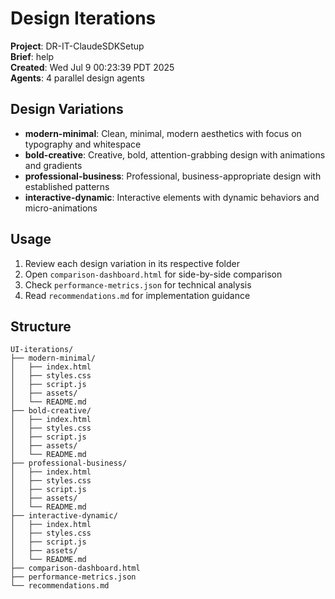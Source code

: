 # Design Iterations

**Project**: DR-IT-ClaudeSDKSetup  
**Brief**: help  
**Created**: Wed Jul  9 00:23:39 PDT 2025  
**Agents**: 4 parallel design agents

## Design Variations

- **modern-minimal**: Clean, minimal, modern aesthetics with focus on typography and whitespace
- **bold-creative**: Creative, bold, attention-grabbing design with animations and gradients
- **professional-business**: Professional, business-appropriate design with established patterns
- **interactive-dynamic**: Interactive elements with dynamic behaviors and micro-animations

## Usage

1. Review each design variation in its respective folder
2. Open `comparison-dashboard.html` for side-by-side comparison
3. Check `performance-metrics.json` for technical analysis
4. Read `recommendations.md` for implementation guidance

## Structure

```
UI-iterations/
├── modern-minimal/
│   ├── index.html
│   ├── styles.css
│   ├── script.js
│   ├── assets/
│   └── README.md
├── bold-creative/
│   ├── index.html
│   ├── styles.css
│   ├── script.js
│   ├── assets/
│   └── README.md
├── professional-business/
│   ├── index.html
│   ├── styles.css
│   ├── script.js
│   ├── assets/
│   └── README.md
├── interactive-dynamic/
│   ├── index.html
│   ├── styles.css
│   ├── script.js
│   ├── assets/
│   └── README.md
├── comparison-dashboard.html
├── performance-metrics.json
└── recommendations.md
```
